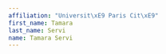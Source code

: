```yaml
---
affiliation: "Universit\xE9 Paris Cit\xE9"
first_name: Tamara
last_name: Servi
name: Tamara Servi
---
```

